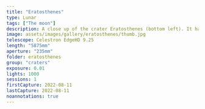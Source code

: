 ```yaml
---
title: "Eratosthenes"
type: Lunar
tags: ["The moon"]
description: A close up of the crater Eratosthenes (bottom left). It has a terraced rim and peaks inside the crater where the well drops to a depth of nearly 2 miles.
image: assets/images/gallery/eratosthenes/thumb.jpg
telescope: Celestron EdgeHD 9.25
length: "5875mm"
aperture: "235mm"
folder: eratosthenes
group: "craters"
exposure: 0.01
lights: 1000
sessions: 1
firstCapture: 2022-08-11 
lastCapture: 2022-08-11
noannotations: true
---
```

